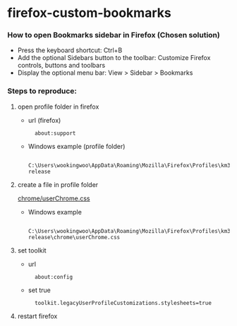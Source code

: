 # firefox-custom-bookmarks

### How to open Bookmarks sidebar in Firefox (Chosen solution)
- Press the keyboard shortcut: Ctrl+B
- Add the optional Sidebars button to the toolbar: Customize Firefox controls, buttons and toolbars
- Display the optional menu bar: View > Sidebar > Bookmarks


### Steps to reproduce:

1. open profile folder in firefox 

	* url (firefox)

			about:support

	* Windows example (profile folder)

			C:\Users\wookingwoo\AppData\Roaming\Mozilla\Firefox\Profiles\km3tzs5e.default-release 

2. create a file in profile folder

	[chrome/userChrome.css](https://github.com/wookingwoo/firefox-custom-bookmarks/blob/main/userChrome.css)
			
	* Windows example

			C:\Users\wookingwoo\AppData\Roaming\Mozilla\Firefox\Profiles\km3tzs5e.default-release\chrome\userChrome.css

3. set toolkit

	* url

			about:config

	* set true

			toolkit.legacyUserProfileCustomizations.stylesheets=true

4. restart firefox
